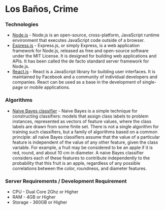 # Los Baños, Crime 
### Technologies

* [Node.js](https://nodejs.org/en/) - Node.js is an open-source, cross-platform, JavaScript runtime environment that executes JavaScript code outside of a browser.
* [Express.js](https://expressjs.com/) - Express.js, or simply Express, is a web application framework for Node.js, released as free and open-source software under the MIT License. It is designed for building web applications and APIs. It has been called the de facto standard server framework for Node.js.
* [React.js](https://reactjs.org/) - React is a JavaScript library for building user interfaces. It is maintained by Facebook and a community of individual developers and companies. React can be used as a base in the development of single-page or mobile applications.

### Algorithms
* [Naive Bayes classifier](https://en.wikipedia.org/wiki/Naive_Bayes_classifier) - Naive Bayes is a simple technique for constructing classifiers: models that assign class labels to problem instances, represented as vectors of feature values, where the class labels are drawn from some finite set. There is not a single algorithm for training such classifiers, but a family of algorithms based on a common principle: all naive Bayes classifiers assume that the value of a particular feature is independent of the value of any other feature, given the class variable. For example, a fruit may be considered to be an apple if it is red, round, and about 10 cm in diameter. A naive Bayes classifier considers each of these features to contribute independently to the probability that this fruit is an apple, regardless of any possible correlations between the color, roundness, and diameter features. 

### Server Requirements / Development Requirement
* CPU - Dual Core 2Ghz or Higher
* RAM - 4GB or Higher
* Storage - 360GB or Higher
